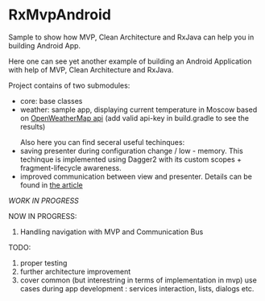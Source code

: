 # RxMvpAndroid
Sample to show how MVP, Clean Architecture and RxJava can help you in building Android App.

Here one can see yet another example of building an Android Application with help of MVP, Clean Architecture and RxJava.

Project contains of two submodules:
<ul>
  <li>core: base classes</li>
  <li>weather: sample app, displaying current temperature in Moscow based on <a href="http://openweathermap.org/api">OpenWeatherMap api</a> (add valid api-key in build.gradle to see the results)</li>
</ul>

<ul>Also here you can find seceral useful techinques:
<li>
saving presenter during configuration change / low - memory. This techinque is implemented using Dagger2 with its custom scopes + fragment-lifecycle awareness.
</li>
<li>
improved communication  between view and presenter. Details can be found in <a href="https://medium.com/@nbarishok/on-communication-between-v-and-p-in-android-mvp-16caf773e1a5#.hfuq2ddex">the article</a>
</li>
</ul>

_WORK IN PROGRESS_

NOW IN PROGRESS:
<ol>
<li>Handling navigation with MVP and Communication Bus</li>
</ol>

TODO:
<ol>
<li>proper testing</li>
<li>further architecture improvement</li>
<li>cover common (but interestring in terms of implementation in mvp) use cases during app development : services interaction, lists, dialogs etc.</li>
</ol>

